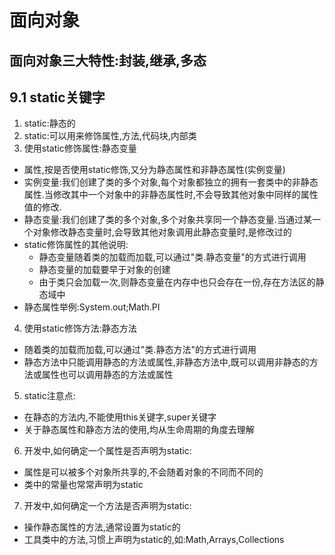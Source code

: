 # 面向对象

## 面向对象三大特性:封装,继承,多态

## 9.1 static关键字

1. static:静态的
2. static:可以用来修饰属性,方法,代码块,内部类
3. 使用static修饰属性:静态变量
  - 属性,按是否使用static修饰,又分为静态属性和非静态属性(实例变量)
  - 实例变量:我们创建了类的多个对象,每个对象都独立的拥有一套类中的非静态属性.当修改其中一个对象中的非静态属性时,不会导致其他对象中同样的属性值的修改.
  - 静态变量:我们创建了类的多个对象,多个对象共享同一个静态变量.当通过某一个对象修改静态变量时,会导致其他对象调用此静态变量时,是修改过的
  - static修饰属性的其他说明:
    - 静态变量随着类的加载而加载,可以通过"类.静态变量"的方式进行调用
    - 静态变量的加载要早于对象的创建
    - 由于类只会加载一次,则静态变量在内存中也只会存在一份,存在方法区的静态域中
  - 静态属性举例:System.out;Math.PI

4. 使用static修饰方法:静态方法
- 随着类的加载而加载,可以通过"类.静态方法"的方式进行调用
- 静态方法中只能调用静态的方法或属性,非静态方法中,既可以调用非静态的方法或属性也可以调用静态的方法或属性

5. static注意点:
- 在静态的方法内,不能使用this关键字,super关键字
- 关于静态属性和静态方法的使用,均从生命周期的角度去理解

6. 开发中,如何确定一个属性是否声明为static:
  - 属性是可以被多个对象所共享的,不会随着对象的不同而不同的
  - 类中的常量也常常声明为static

7. 开发中,如何确定一个方法是否声明为static:
  - 操作静态属性的方法,通常设置为static的
  - 工具类中的方法,习惯上声明为static的,如:Math,Arrays,Collections
